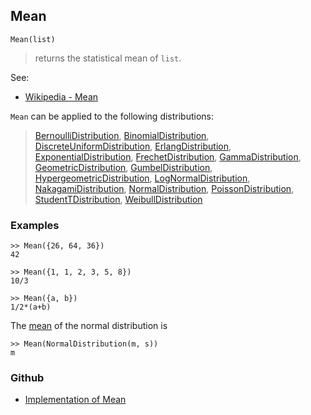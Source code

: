 ## Mean

```
Mean(list)
```

> returns the statistical mean of `list`. 

See:
* [Wikipedia - Mean](https://en.wikipedia.org/wiki/Mean)

`Mean` can be applied to the following distributions:

> [BernoulliDistribution](BernoulliDistribution.md), [BinomialDistribution](BinomialDistribution.md), [DiscreteUniformDistribution](DiscreteUniformDistribution.md), [ErlangDistribution](ErlangDistribution.md), [ExponentialDistribution](ExponentialDistribution.md), [FrechetDistribution](FrechetDistribution.md), 
[GammaDistribution](GammaDistribution.md), [GeometricDistribution](GeometricDistribution.md), [GumbelDistribution](GumbelDistribution.md), [HypergeometricDistribution](HypergeometricDistribution.md), [LogNormalDistribution](LogNormalDistribution.md), [NakagamiDistribution](NakagamiDistribution.md), [NormalDistribution](NormalDistribution.md), 
[PoissonDistribution](PoissonDistribution.md), [StudentTDistribution](StudentTDistribution.md), [WeibullDistribution](WeibullDistribution.md) 

### Examples

```
>> Mean({26, 64, 36})
42

>> Mean({1, 1, 2, 3, 5, 8})
10/3

>> Mean({a, b})
1/2*(a+b)
```

The [mean](https://en.wikipedia.org/wiki/Mean) of the normal distribution is

```
>> Mean(NormalDistribution(m, s))
m
```
  


### Github

* [Implementation of Mean](https://github.com/axkr/symja_android_library/blob/master/symja_android_library/matheclipse-core/src/main/java/org/matheclipse/core/builtin/StatisticsFunctions.java#L4283) 
